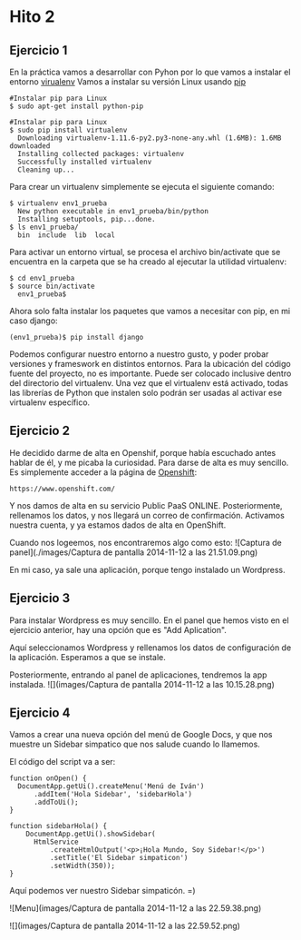 # Hito 2
## Ejercicio 1

En la práctica vamos a desarrollar con Pyhon por lo que vamos a instalar el entorno [virualenv](http://rukbottoland.com/blog/tutorial-de-python-virtualenv/)
Vamos a instalar su versión Linux usando [pip](http://rukbottoland.com/blog/como-instalar-un-paquete-python-con-pip/)

```
#Instalar pip para Linux
$ sudo apt-get install python-pip

#Instalar pip para Linux
$ sudo pip install virtualenv
  Downloading virtualenv-1.11.6-py2.py3-none-any.whl (1.6MB): 1.6MB downloaded
  Installing collected packages: virtualenv
  Successfully installed virtualenv
  Cleaning up...

```
Para crear un virtualenv simplemente se ejecuta el siguiente comando:

```
$ virtualenv env1_prueba
  New python executable in env1_prueba/bin/python
  Installing setuptools, pip...done.
$ ls env1_prueba/
  bin  include  lib  local
```
Para activar un entorno virtual, se procesa el archivo bin/activate que se encuentra en la carpeta que se ha creado al ejecutar la utilidad virtualenv:
```
$ cd env1_prueba
$ source bin/activate
  env1_prueba$
```
Ahora solo falta instalar los paquetes que vamos a necesitar con pip, en mi caso django:
```
(env1_prueba)$ pip install django
```
Podemos configurar nuestro entorno a nuestro gusto, y poder probar versiones y frameswork en distintos entornos.
Para la ubicación del código fuente del proyecto, no es importante.
Puede ser colocado inclusive dentro del directorio del virtualenv.
Una vez que el virtualenv está activado, todas las librerías de Python que instalen solo podrán ser usadas al activar ese virtualenv específico.

## Ejercicio 2

He decidido darme de alta en Openshif, porque había escuchado antes hablar de él, y me picaba la curiosidad.
Para darse de alta es muy sencillo. Es simplemente acceder a la página de [Openshift](https://www.openshift.com/):
```
https://www.openshift.com/
```
Y nos damos de alta en su servicio Public PaaS ONLINE.
Posteriormente, rellenamos los datos, y nos llegará un correo de confirmación.
Activamos nuestra cuenta, y ya estamos dados de alta en OpenShift.

Cuando nos logeemos, nos encontraremos algo como esto:
 ![Captura de panel](./images/Captura de pantalla 2014-11-12 a las 21.51.09.png)

 En mi caso, ya sale una aplicación, porque tengo instalado un Wordpress.

 ## Ejercicio 3

 Para instalar Wordpress es muy sencillo. En el panel que hemos visto en el ejercicio anterior, hay una opción que es "Add Aplication".

 Aquí seleccionamos Wordpress y rellenamos los datos de configuración de la aplicación.
 Esperamos a que se instale.

 Posteriormente, entrando al panel de aplicaciones, tendremos la app instalada.
 ![](images/Captura de pantalla 2014-11-12 a las 10.15.28.png)

## Ejercicio 4

Vamos a crear una nueva opción del menú de Google Docs, y que nos muestre un Sidebar simpatico que nos salude cuando lo llamemos.

El código del script va a ser:

```
function onOpen() {
  DocumentApp.getUi().createMenu('Menú de Iván')
      .addItem('Hola Sidebar', 'sidebarHola')
      .addToUi();
}

function sidebarHola() {
    DocumentApp.getUi().showSidebar(
      HtmlService
          .createHtmlOutput('<p>¡Hola Mundo, Soy Sidebar!</p>')
          .setTitle('El Sidebar simpaticon')
          .setWidth(350));
}

```

Aquí podemos ver nuestro Sidebar simpaticón. =)

![Menu](images/Captura de pantalla 2014-11-12 a las 22.59.38.png)


![](images/Captura de pantalla 2014-11-12 a las 22.59.52.png)
